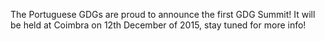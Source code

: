 The Portuguese GDGs are proud to announce the first GDG Summit! It will be held at Coimbra on 12th December of 2015, stay tuned for more info!
